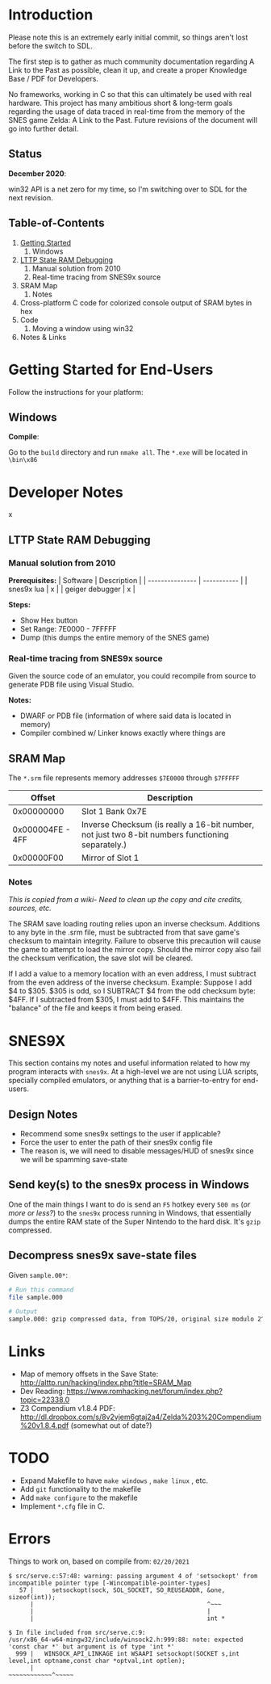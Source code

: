 # Introduction

Please note this is an extremely early initial commit, so things aren't lost before the switch to SDL.

The first step is to gather as much community documentation regarding A Link to the Past as possible, clean it up, and create a proper Knowledge Base / PDF for Developers.

No frameworks, working in C so that this can ultimately be used with real hardware. This project has many ambitious short & long-term goals regarding the usage of data traced in real-time from the memory of the SNES game Zelda: A Link to the Past. Future revisions of the document will go into further detail. 

## Status

**December 2020**:

win32 API is a net zero for my time, so I'm switching over to SDL for the next revision. 

## Table-of-Contents

1. [Getting Started](https://github.com/mattseabrook/lttptrainer#getting-started)
      1. Windows
2. [LTTP State RAM Debugging](https://github.com/mattseabrook/lttptrainer#lttp-state-ram-debugging)
      1. Manual solution from 2010
      2. Real-time tracing from SNES9x source
3. SRAM Map
      1. Notes
4. Cross-platform C code for colorized console output of SRAM bytes in hex
5. Code
      1. Moving a window using win32
6. Notes & Links

# Getting Started for End-Users

Follow the instructions for your platform:

## Windows

**Compile**:

Go to the `build` directory and run `nmake all`. The `*.exe` will be located in `\bin\x86`


# Developer Notes

x

## LTTP State RAM Debugging

### Manual solution from 2010

**Prerequisites:**
| Software        | Description |
| --------------- | ----------- |
| snes9x lua      | x           |
| geiger debugger | x           |

**Steps:**
- Show Hex button
- Set Range: 7E0000 - 7FFFFF
- Dump (this dumps the entire memory of the SNES game)

### Real-time tracing from SNES9x source

Given the source code of an emulator, you could recompile from source to generate PDB file using Visual Studio.

**Notes:**
- DWARF or PDB file (information of where said data is located in memory)
- Compiler combined w/ Linker knows exactly where things are

## SRAM Map

The `*.srm` file represents memory addresses `$7E0000` through `$7FFFFF`

| Offset           | Description                                                                                      |
| ---------------- | ------------------------------------------------------------------------------------------------ |
| 0x00000000       | Slot 1 Bank 0x7E                                                                                 |
| 0x000004FE - 4FF | Inverse Checksum (is really a 16-bit number, not just two 8-bit numbers functioning separately.) |
| 0x00000F00       | Mirror of Slot 1                                                                                 |

### Notes

*This is copied from a wiki- Need to clean up the copy and cite credits, sources, etc.*

The SRAM save loading routing relies upon an inverse checksum. Additions to any byte in the .srm file, must be subtracted from that save game's checksum to maintain integrity. Failure to observe this precaution will cause the game to attempt to load the mirror copy. Should the mirror copy also fail the checksum verification, the save slot will be cleared.

If I add a value to a memory location with an even address, I must subtract from the even address of the inverse checksum. Example: Suppose I add $4 to $305. $305 is odd, so I SUBTRACT $4 from the odd checksum byte: $4FF. If I subtracted from $305, I must add to $4FF. This maintains the "balance" of the file and keeps it from being erased.

# SNES9X

This section contains my notes and useful information related to how my program interacts with `snes9x`. At a high-level we are not using LUA scripts, specially compiled emulators, or anything that is a barrier-to-entry for end-users.

## Design Notes

- Recommend some snes9x settings to the user if applicable?
- Force the user to enter the path of their snes9x config file
- The reason is, we will need to disable messages/HUD of snes9x since we will be spamming save-state

## Send key(s) to the snes9x process in Windows

One of the main things I want to do is send an `F5` hotkey every `500 ms` (*or more or less?*) to the `snes9x` process running in Windows, that essentially dumps the entire RAM state of the Super Nintendo to the hard disk. It's `gzip` compressed.

## Decompress snes9x save-state files

Given `sample.00*`:

```bash
# Run this command
file sample.000

# Output
sample.000: gzip compressed data, from TOPS/20, original size modulo 2^32 1164513
```

# Links

- Map of memory offsets in the Save State: <http://alttp.run/hacking/index.php?title=SRAM_Map>
- Dev Reading: <https://www.romhacking.net/forum/index.php?topic=22338.0>
- Z3 Compendium v1.8.4 PDF: <http://dl.dropbox.com/s/8v2vjem6gtaj2a4/Zelda%203%20Compendium%20v1.8.4.pdf> (somewhat out of date?)

# TODO

- Expand Makefile to have `make windows` , `make linux` , etc.
- Add `git` functionality to the makefile
- Add `make configure` to the makefile
- Implement `*.cfg` file in C.

# Errors

Things to work on, based on compile from: `02/20/2021`

```text
$ src/serve.c:57:48: warning: passing argument 4 of 'setsockopt' from incompatible pointer type [-Wincompatible-pointer-types]
   57 |     setsockopt(sock, SOL_SOCKET, SO_REUSEADDR, &one, sizeof(int));
      |                                                ^~~~
      |                                                |
      |                                                int *

$ In file included from src/serve.c:9:
/usr/x86_64-w64-mingw32/include/winsock2.h:999:88: note: expected 'const char *' but argument is of type 'int *'
  999 |   WINSOCK_API_LINKAGE int WSAAPI setsockopt(SOCKET s,int level,int optname,const char *optval,int optlen);
      |                                                                            ~~~~~~~~~~~~^~~~~~
```